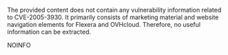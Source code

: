 The provided content does not contain any vulnerability information related to CVE-2005-3930. It primarily consists of marketing material and website navigation elements for Flexera and OVHcloud. Therefore, no useful information can be extracted.

NOINFO